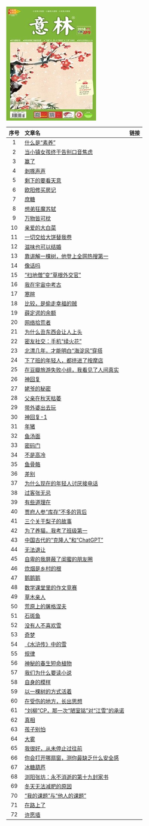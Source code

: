 ![](https://raw.githubusercontent.com/leaguecn/magazines/main/img/yili202404-l.jpg)

|序号|文章名|链接|
|:---------:|:----------|:---------|
|1|[什么是“素养”](https://github.com/leaguecn/magazines/blob/master/md/yilin202404/什么是“素养”.md)|[](http://fslib.vip.qikan.cn/Text/Article.aspx?titleid=yili20240401)|
|2|[当小镇女孩终于告别口音焦虑](https://github.com/leaguecn/magazines/blob/master/md/yilin202404/当小镇女孩终于告别口音焦虑.md)|[](http://fslib.vip.qikan.cn/Text/Article.aspx?titleid=yili20240402)|
|3|[赢了](https://github.com/leaguecn/magazines/blob/master/md/yilin202404/赢了.md)|[](http://fslib.vip.qikan.cn/Text/Article.aspx?titleid=yili20240403)|
|4|[剥啄声声](https://github.com/leaguecn/magazines/blob/master/md/yilin202404/剥啄声声.md)|[](http://fslib.vip.qikan.cn/Text/Article.aspx?titleid=yili20240404)|
|5|[剩下的要看天意](https://github.com/leaguecn/magazines/blob/master/md/yilin202404/剩下的要看天意.md)|[](http://fslib.vip.qikan.cn/Text/Article.aspx?titleid=yili20240405)|
|6|[欧阳修买房记](https://github.com/leaguecn/magazines/blob/master/md/yilin202404/欧阳修买房记.md)|[](http://fslib.vip.qikan.cn/Text/Article.aspx?titleid=yili20240406)|
|7|[庶糖](https://github.com/leaguecn/magazines/blob/master/md/yilin202404/庶糖.md)|[](http://fslib.vip.qikan.cn/Text/Article.aspx?titleid=yili20240407)|
|8|[想弟狂魔苏轼](https://github.com/leaguecn/magazines/blob/master/md/yilin202404/想弟狂魔苏轼.md)|[](http://fslib.vip.qikan.cn/Text/Article.aspx?titleid=yili20240408)|
|9|[万物皆可枕](https://github.com/leaguecn/magazines/blob/master/md/yilin202404/万物皆可枕.md)|[](http://fslib.vip.qikan.cn/Text/Article.aspx?titleid=yili20240409)|
|10|[亲爱的大白菜](https://github.com/leaguecn/magazines/blob/master/md/yilin202404/亲爱的大白菜.md)|[](http://fslib.vip.qikan.cn/Text/Article.aspx?titleid=yili20240410)|
|11|[一切交给大饼替我卷](https://github.com/leaguecn/magazines/blob/master/md/yilin202404/一切交给大饼替我卷.md)|[](http://fslib.vip.qikan.cn/Text/Article.aspx?titleid=yili20240411)|
|12|[滋味也可以结婚](https://github.com/leaguecn/magazines/blob/master/md/yilin202404/滋味也可以结婚.md)|[](http://fslib.vip.qikan.cn/Text/Article.aspx?titleid=yili20240412)|
|13|[靠讲解一棵树，他登上全网热搜第一](https://github.com/leaguecn/magazines/blob/master/md/yilin202404/靠讲解一棵树，他登上全网热搜第一.md)|[](http://fslib.vip.qikan.cn/Text/Article.aspx?titleid=yili20240413)|
|14|[像话吗](https://github.com/leaguecn/magazines/blob/master/md/yilin202404/像话吗.md)|[](http://fslib.vip.qikan.cn/Text/Article.aspx?titleid=yili20240414)|
|15|[“扫地僧”变“草根外交官”](https://github.com/leaguecn/magazines/blob/master/md/yilin202404/“扫地僧”变“草根外交官”.md)|[](http://fslib.vip.qikan.cn/Text/Article.aspx?titleid=yili20240415)|
|16|[我在宇宙中考古](https://github.com/leaguecn/magazines/blob/master/md/yilin202404/我在宇宙中考古.md)|[](http://fslib.vip.qikan.cn/Text/Article.aspx?titleid=yili20240416)|
|17|[寒暄](https://github.com/leaguecn/magazines/blob/master/md/yilin202404/寒暄.md)|[](http://fslib.vip.qikan.cn/Text/Article.aspx?titleid=yili20240417)|
|18|[比较，是偷走幸福的贼](https://github.com/leaguecn/magazines/blob/master/md/yilin202404/比较，是偷走幸福的贼.md)|[](http://fslib.vip.qikan.cn/Text/Article.aspx?titleid=yili20240418)|
|19|[薛定谔的余额](https://github.com/leaguecn/magazines/blob/master/md/yilin202404/薛定谔的余额.md)|[](http://fslib.vip.qikan.cn/Text/Article.aspx?titleid=yili20240419)|
|20|[网络拾荒者](https://github.com/leaguecn/magazines/blob/master/md/yilin202404/网络拾荒者.md)|[](http://fslib.vip.qikan.cn/Text/Article.aspx?titleid=yili20240420)|
|21|[为什么丑东西会让人上头](https://github.com/leaguecn/magazines/blob/master/md/yilin202404/为什么丑东西会让人上头.md)|[](http://fslib.vip.qikan.cn/Text/Article.aspx?titleid=yili20240421)|
|22|[密友社交：手机“续火花”](https://github.com/leaguecn/magazines/blob/master/md/yilin202404/密友社交：手机“续火花”.md)|[](http://fslib.vip.qikan.cn/Text/Article.aspx?titleid=yili20240422)|
|23|[北漂几年，才能明白“海淀风”穿搭](https://github.com/leaguecn/magazines/blob/master/md/yilin202404/北漂几年，才能明白“海淀风”穿搭.md)|[](http://fslib.vip.qikan.cn/Text/Article.aspx?titleid=yili20240423)|
|24|[下了班的年轻人，都挤进了按摩店](https://github.com/leaguecn/magazines/blob/master/md/yilin202404/下了班的年轻人，都挤进了按摩店.md)|[](http://fslib.vip.qikan.cn/Text/Article.aspx?titleid=yili20240424)|
|25|[在豆瓣旅游失败小组，我看见了人间真实](https://github.com/leaguecn/magazines/blob/master/md/yilin202404/在豆瓣旅游失败小组，我看见了人间真实.md)|[](http://fslib.vip.qikan.cn/Text/Article.aspx?titleid=yili20240425)|
|26|[神回复](https://github.com/leaguecn/magazines/blob/master/md/yilin202404/神回复.md)|[](http://fslib.vip.qikan.cn/Text/Article.aspx?titleid=yili20240426)|
|27|[姥爷的秘密](https://github.com/leaguecn/magazines/blob/master/md/yilin202404/姥爷的秘密.md)|[](http://fslib.vip.qikan.cn/Text/Article.aspx?titleid=yili20240427)|
|28|[父亲在秋天枯萎](https://github.com/leaguecn/magazines/blob/master/md/yilin202404/父亲在秋天枯萎.md)|[](http://fslib.vip.qikan.cn/Text/Article.aspx?titleid=yili20240428)|
|29|[带外婆出去玩](https://github.com/leaguecn/magazines/blob/master/md/yilin202404/带外婆出去玩.md)|[](http://fslib.vip.qikan.cn/Text/Article.aspx?titleid=yili20240429)|
|30|[神回复-1](https://github.com/leaguecn/magazines/blob/master/md/yilin202404/神回复-1.md)|[](http://fslib.vip.qikan.cn/Text/Article.aspx?titleid=yili20240430)|
|31|[年猪](https://github.com/leaguecn/magazines/blob/master/md/yilin202404/年猪.md)|[](http://fslib.vip.qikan.cn/Text/Article.aspx?titleid=yili20240431)|
|32|[鱼汤面](https://github.com/leaguecn/magazines/blob/master/md/yilin202404/鱼汤面.md)|[](http://fslib.vip.qikan.cn/Text/Article.aspx?titleid=yili20240432)|
|33|[密码门](https://github.com/leaguecn/magazines/blob/master/md/yilin202404/密码门.md)|[](http://fslib.vip.qikan.cn/Text/Article.aspx?titleid=yili20240433)|
|34|[不是高冷](https://github.com/leaguecn/magazines/blob/master/md/yilin202404/不是高冷.md)|[](http://fslib.vip.qikan.cn/Text/Article.aspx?titleid=yili20240434)|
|35|[鱼骨骼](https://github.com/leaguecn/magazines/blob/master/md/yilin202404/鱼骨骼.md)|[](http://fslib.vip.qikan.cn/Text/Article.aspx?titleid=yili20240435)|
|36|[差别](https://github.com/leaguecn/magazines/blob/master/md/yilin202404/差别.md)|[](http://fslib.vip.qikan.cn/Text/Article.aspx?titleid=yili20240436)|
|37|[为什么现在的年轻人讨厌接电话](https://github.com/leaguecn/magazines/blob/master/md/yilin202404/为什么现在的年轻人讨厌接电话.md)|[](http://fslib.vip.qikan.cn/Text/Article.aspx?titleid=yili20240437)|
|38|[过客张无忌](https://github.com/leaguecn/magazines/blob/master/md/yilin202404/过客张无忌.md)|[](http://fslib.vip.qikan.cn/Text/Article.aspx?titleid=yili20240438)|
|39|[有些道理在](https://github.com/leaguecn/magazines/blob/master/md/yilin202404/有些道理在.md)|[](http://fslib.vip.qikan.cn/Text/Article.aspx?titleid=yili20240439)|
|40|[贾府人参“库存”不多的背后](https://github.com/leaguecn/magazines/blob/master/md/yilin202404/贾府人参“库存”不多的背后.md)|[](http://fslib.vip.qikan.cn/Text/Article.aspx?titleid=yili20240440)|
|41|[三个关于梨子的故事](https://github.com/leaguecn/magazines/blob/master/md/yilin202404/三个关于梨子的故事.md)|[](http://fslib.vip.qikan.cn/Text/Article.aspx?titleid=yili20240441)|
|42|[为了养猫，我考了班级第一](https://github.com/leaguecn/magazines/blob/master/md/yilin202404/为了养猫，我考了班级第一.md)|[](http://fslib.vip.qikan.cn/Text/Article.aspx?titleid=yili20240442)|
|43|[中国古代的“克隆人”和“ChatGPT”](https://github.com/leaguecn/magazines/blob/master/md/yilin202404/中国古代的“克隆人”和“ChatGPT”.md)|[](http://fslib.vip.qikan.cn/Text/Article.aspx?titleid=yili20240443)|
|44|[无法退让](https://github.com/leaguecn/magazines/blob/master/md/yilin202404/无法退让.md)|[](http://fslib.vip.qikan.cn/Text/Article.aspx?titleid=yili20240444)|
|45|[自卑的我屏蔽了闺蜜的朋友圈](https://github.com/leaguecn/magazines/blob/master/md/yilin202404/自卑的我屏蔽了闺蜜的朋友圈.md)|[](http://fslib.vip.qikan.cn/Text/Article.aspx?titleid=yili20240445)|
|46|[炊烟是乡村的根](https://github.com/leaguecn/magazines/blob/master/md/yilin202404/炊烟是乡村的根.md)|[](http://fslib.vip.qikan.cn/Text/Article.aspx?titleid=yili20240446)|
|47|[鹅鹅鹅](https://github.com/leaguecn/magazines/blob/master/md/yilin202404/鹅鹅鹅.md)|[](http://fslib.vip.qikan.cn/Text/Article.aspx?titleid=yili20240447)|
|48|[数学课堂里的作文竞赛](https://github.com/leaguecn/magazines/blob/master/md/yilin202404/数学课堂里的作文竞赛.md)|[](http://fslib.vip.qikan.cn/Text/Article.aspx?titleid=yili20240448)|
|49|[草木亲人](https://github.com/leaguecn/magazines/blob/master/md/yilin202404/草木亲人.md)|[](http://fslib.vip.qikan.cn/Text/Article.aspx?titleid=yili20240449)|
|50|[荒原上的屠格涅夫](https://github.com/leaguecn/magazines/blob/master/md/yilin202404/荒原上的屠格涅夫.md)|[](http://fslib.vip.qikan.cn/Text/Article.aspx?titleid=yili20240450)|
|51|[石斑鱼](https://github.com/leaguecn/magazines/blob/master/md/yilin202404/石斑鱼.md)|[](http://fslib.vip.qikan.cn/Text/Article.aspx?titleid=yili20240451)|
|52|[没有人不喜欢雪](https://github.com/leaguecn/magazines/blob/master/md/yilin202404/没有人不喜欢雪.md)|[](http://fslib.vip.qikan.cn/Text/Article.aspx?titleid=yili20240452)|
|53|[奇梦](https://github.com/leaguecn/magazines/blob/master/md/yilin202404/奇梦.md)|[](http://fslib.vip.qikan.cn/Text/Article.aspx?titleid=yili20240453)|
|54|[《水浒传》中的雪](https://github.com/leaguecn/magazines/blob/master/md/yilin202404/《水浒传》中的雪.md)|[](http://fslib.vip.qikan.cn/Text/Article.aspx?titleid=yili20240454)|
|55|[规律](https://github.com/leaguecn/magazines/blob/master/md/yilin202404/规律.md)|[](http://fslib.vip.qikan.cn/Text/Article.aspx?titleid=yili20240455)|
|56|[神秘的春生短命植物](https://github.com/leaguecn/magazines/blob/master/md/yilin202404/神秘的春生短命植物.md)|[](http://fslib.vip.qikan.cn/Text/Article.aspx?titleid=yili20240456)|
|57|[我们为什么要读小说](https://github.com/leaguecn/magazines/blob/master/md/yilin202404/我们为什么要读小说.md)|[](http://fslib.vip.qikan.cn/Text/Article.aspx?titleid=yili20240457)|
|58|[自身的模样](https://github.com/leaguecn/magazines/blob/master/md/yilin202404/自身的模样.md)|[](http://fslib.vip.qikan.cn/Text/Article.aspx?titleid=yili20240458)|
|59|[以一棵树的方式活着](https://github.com/leaguecn/magazines/blob/master/md/yilin202404/以一棵树的方式活着.md)|[](http://fslib.vip.qikan.cn/Text/Article.aspx?titleid=yili20240459)|
|60|[在受伤的地方，长出思想](https://github.com/leaguecn/magazines/blob/master/md/yilin202404/在受伤的地方，长出思想.md)|[](http://fslib.vip.qikan.cn/Text/Article.aspx?titleid=yili20240460)|
|61|[“刘柳”CP，那一次“陋室铭”对“江雪”的承诺](https://github.com/leaguecn/magazines/blob/master/md/yilin202404/“刘柳”CP，那一次“陋室铭”对“江雪”的承诺.md)|[](http://fslib.vip.qikan.cn/Text/Article.aspx?titleid=yili20240461)|
|62|[真相](https://github.com/leaguecn/magazines/blob/master/md/yilin202404/真相.md)|[](http://fslib.vip.qikan.cn/Text/Article.aspx?titleid=yili20240462)|
|63|[孩子别怕](https://github.com/leaguecn/magazines/blob/master/md/yilin202404/孩子别怕.md)|[](http://fslib.vip.qikan.cn/Text/Article.aspx?titleid=yili20240463)|
|64|[大雾](https://github.com/leaguecn/magazines/blob/master/md/yilin202404/大雾.md)|[](http://fslib.vip.qikan.cn/Text/Article.aspx?titleid=yili20240464)|
|65|[我很好，从未停止过往前](https://github.com/leaguecn/magazines/blob/master/md/yilin202404/我很好，从未停止过往前.md)|[](http://fslib.vip.qikan.cn/Text/Article.aspx?titleid=yili20240465)|
|66|[你会打开哪扇窗，测你最缺乏什么安全感](https://github.com/leaguecn/magazines/blob/master/md/yilin202404/你会打开哪扇窗，测你最缺乏什么安全感.md)|[](http://fslib.vip.qikan.cn/Text/Article.aspx?titleid=yili20240466)|
|67|[冰糖葫芦](https://github.com/leaguecn/magazines/blob/master/md/yilin202404/冰糖葫芦.md)|[](http://fslib.vip.qikan.cn/Text/Article.aspx?titleid=yili20240467)|
|68|[浏阳张坊：永不消逝的第十九封家书](https://github.com/leaguecn/magazines/blob/master/md/yilin202404/浏阳张坊：永不消逝的第十九封家书.md)|[](http://fslib.vip.qikan.cn/Text/Article.aspx?titleid=yili20240468)|
|69|[冬天无法减肥的原因](https://github.com/leaguecn/magazines/blob/master/md/yilin202404/冬天无法减肥的原因.md)|[](http://fslib.vip.qikan.cn/Text/Article.aspx?titleid=yili20240469)|
|70|[“我的课题”与“他人的课题”](https://github.com/leaguecn/magazines/blob/master/md/yilin202404/“我的课题”与“他人的课题”.md)|[](http://fslib.vip.qikan.cn/Text/Article.aspx?titleid=yili20240470)|
|71|[在路上了](https://github.com/leaguecn/magazines/blob/master/md/yilin202404/在路上了.md)|[](http://fslib.vip.qikan.cn/Text/Article.aspx?titleid=yili20240471)|
|72|[许愿墙](https://github.com/leaguecn/magazines/blob/master/md/yilin202404/许愿墙.md)|[](http://fslib.vip.qikan.cn/Text/Article.aspx?titleid=yili20240472)|
